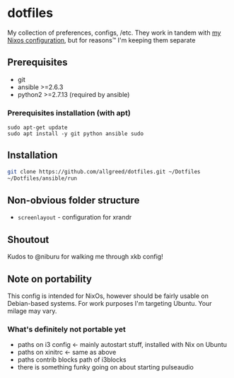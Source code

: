 # dotfiles

My collection of preferences, configs, /etc.
They work in tandem with [my Nixos configuration](https://github.com/allgreed/nixos-config), but for reasons™ I'm keeping them separate 

## Prerequisites

- git
- ansible >=2.6.3
- python2 >=2.7.13 (required by ansible)

### Prerequisites installation (with apt)

```
sudo apt-get update
sudo apt install -y git python ansible sudo
```

## Installation

```sh
git clone https://github.com/allgreed/dotfiles.git ~/Dotfiles
~/Dotfiles/ansible/run
```

## Non-obvious folder structure

- `screenlayout` - configuration for xrandr

## Shoutout

Kudos to @niburu for walking me through xkb config!

## Note on portability

This config is intended for NixOs, however should be fairly usable on Debian-based systems. For work purposes I'm targeting Ubuntu. Your milage may vary.

### What's definitely not portable yet
- paths on i3 config <- mainly autostart stuff, installed with Nix on Ubuntu
- paths on xinitrc <- same as above
- paths contrib blocks path of i3blocks
- there is something funky going on about starting pulseaudio
